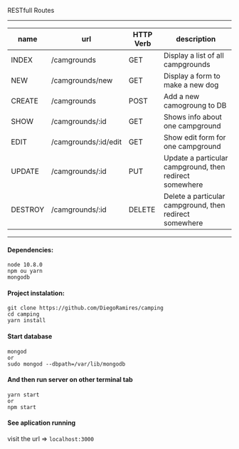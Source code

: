 RESTfull Routes
____________________________________________________________________________________________________________
|name     |   url                  | HTTP Verb  |   description                                             |
|---------|------------------------|------------|-----------------------------------------------------------|
|INDEX    |   /camgrounds          |   GET      |   Display a list of all campgrounds                       |
|NEW      |   /camgrounds/new      |   GET      |   Display a form to make a new dog                        |
|CREATE   |   /camgrounds          |   POST     |   Add a new camogroung to DB                              |
|SHOW     |   /camgrounds/:id      |   GET      |   Shows info about one campground                         |
|EDIT     |   /camgrounds/:id/edit |   GET      |   Show edit form for one campground                       |
|UPDATE   |   /camgrounds/:id      |   PUT      |   Update a particular campground, then redirect somewhere |
|DESTROY  |   /camgrounds/:id      |   DELETE   |   Delete a particular campground, then redirect somewhere |
-------------------------------------------------------------------------------------------------------------

#### Dependencies:

```
node 10.8.0
npm ou yarn
mongodb
```

#### Project instalation:

```
git clone https://github.com/DiegoRamires/camping
cd camping
yarn install
```

#### Start database

```
mongod
or
sudo mongod --dbpath=/var/lib/mongodb
```

#### And then run server on other terminal tab

```
yarn start
or
npm start
```

#### See aplication running
visit the url => `localhost:3000`
